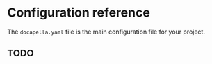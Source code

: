 # Configuration reference

The `docapella.yaml` file is the main configuration file for your project.

## TODO
